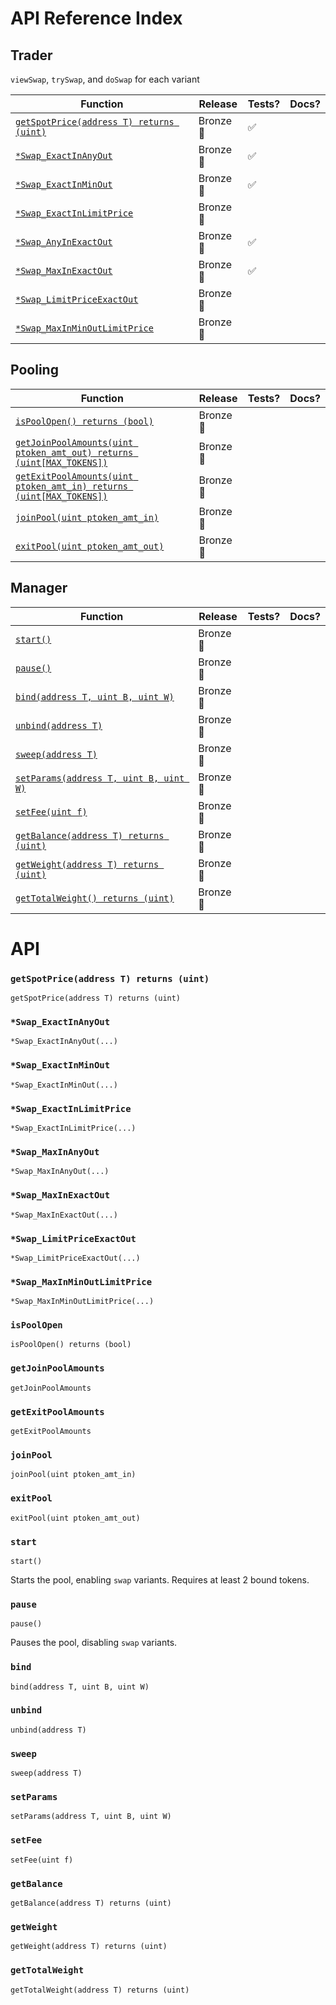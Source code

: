 # API Reference Index

## Trader 

`viewSwap`, `trySwap`, and `doSwap` for each variant

| Function | Release | Tests? | Docs? |
|-|-|-|-|
[`getSpotPrice(address T) returns (uint)`](#getSpotPrice) | Bronze🍂 | ✅ | |
[`*Swap_ExactInAnyOut`](#swap_ExactInMinOut) | Bronze🍂| ✅ |  |
[`*Swap_ExactInMinOut`](#swap_ExactInMinOut) | Bronze🍂| ✅ |  |
[`*Swap_ExactInLimitPrice`]() | Bronze🍂 |  |  |
[`*Swap_AnyInExactOut`](#swap_MaxInExactOut) | Bronze🍂| ✅ |  |
[`*Swap_MaxInExactOut`](#swap_MaxInExactOut) | Bronze🍂| ✅ |  |
[`*Swap_LimitPriceExactOut`]() | Bronze🍂 |  |  |
[`*Swap_MaxInMinOutLimitPrice`]() | Bronze🍂 |  |  |

## Pooling

Function | Release | Tests? | Docs? |
-|-|-|-
[`isPoolOpen() returns (bool)`](#isPoolOpen) | Bronze🍂
[`getJoinPoolAmounts(uint ptoken_amt_out) returns (uint[MAX_TOKENS])`](#getJoinPoolAmounts) | Bronze🍂
[`getExitPoolAmounts(uint ptoken_amt_in) returns (uint[MAX_TOKENS])`](#getExitPoolAmounts) | Bronze🍂
[`joinPool(uint ptoken_amt_in)`](#joinPool) | Bronze🍂
[`exitPool(uint ptoken_amt_out)`](#exitPool) | Bronze🍂

## Manager 

Function | Release | Tests? | Docs? 
-|-|-|-
[`start()`](#start) | Bronze🍂
[`pause()`](#pause) | Bronze🍂
[`bind(address T, uint B, uint W)`](#bind) | Bronze🍂
[`unbind(address T)`](#unbind) | Bronze🍂
[`sweep(address T)`](#sweep) | Bronze🍂
[`setParams(address T, uint B, uint W)`](#setParams) | Bronze🍂
[`setFee(uint f)`](#setFee) | Bronze🍂
[`getBalance(address T) returns (uint)`](#getBalance) | Bronze🍂
[`getWeight(address T) returns (uint)`](#getWeight) | Bronze🍂
[`getTotalWeight() returns (uint)`](#getTotalWeight) | Bronze🍂

# API

### `getSpotPrice(address T) returns (uint)`
`getSpotPrice(address T) returns (uint)`
### `*Swap_ExactInAnyOut`
`*Swap_ExactInAnyOut(...)`
### `*Swap_ExactInMinOut`
`*Swap_ExactInMinOut(...)`
### `*Swap_ExactInLimitPrice`
`*Swap_ExactInLimitPrice(...)`
### `*Swap_MaxInAnyOut`
`*Swap_MaxInAnyOut(...)`
### `*Swap_MaxInExactOut`
`*Swap_MaxInExactOut(...)`
### `*Swap_LimitPriceExactOut`
`*Swap_LimitPriceExactOut(...)`
### `*Swap_MaxInMinOutLimitPrice`
`*Swap_MaxInMinOutLimitPrice(...)`


### `isPoolOpen`
`isPoolOpen() returns (bool)`
### `getJoinPoolAmounts`
`getJoinPoolAmounts`
### `getExitPoolAmounts`
`getExitPoolAmounts`
### `joinPool`
`joinPool(uint ptoken_amt_in)`
### `exitPool`
`exitPool(uint ptoken_amt_out)`


### `start`
`start()`

Starts the pool, enabling `swap` variants. Requires at least 2 bound tokens.

### `pause`
`pause()`

Pauses the pool, disabling `swap` variants.

### `bind`
`bind(address T, uint B, uint W)`
### `unbind`
`unbind(address T)`
### `sweep`
`sweep(address T)`
### `setParams`
`setParams(address T, uint B, uint W)`
### `setFee`
`setFee(uint f)`
### `getBalance`
`getBalance(address T) returns (uint)`
### `getWeight`
`getWeight(address T) returns (uint)`
### `getTotalWeight`
`getTotalWeight(address T) returns (uint)`


